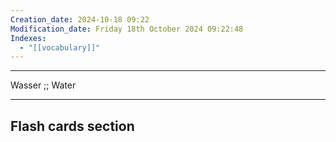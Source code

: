```yaml
---
Creation_date: 2024-10-18 09:22
Modification_date: Friday 18th October 2024 09:22:48
Indexes:
  - "[[vocabulary]]"
---
```


----


Wasser ;; Water
<!--SR:!2024-11-03,4,270-->


















---
## Flash cards section
